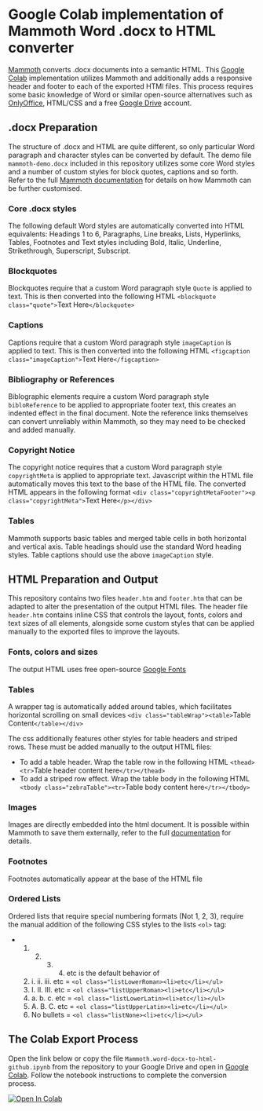 # Google Colab implementation of Mammoth Word .docx to HTML converter

[Mammoth](https://github.com/mwilliamson/python-mammoth) converts .docx documents into a semantic HTML. This [Google Colab](https://colab.research.google.com) implementation utilizes Mammoth and additionally adds a responsive header and footer to each of the exported HTMl files. This process requires some basic knowledge of Word or similar open-source alternatives such as [OnlyOffice](https://www.onlyoffice.com), HTML/CSS and a free [Google Drive](https://drive.google.com) account.

## .docx Preparation

The structure of .docx and HTML are quite different, so only particular Word paragraph and character styles can be converted by default. The demo file `mammoth-demo.docx` included in this repository utilizes some core Word styles and a number of custom styles for block quotes, captions and so forth. Refer to the full [Mammoth documentation](https://github.com/mwilliamson/python-mammoth) for details on how Mammoth can be further customised. 

### Core .docx styles
The following default Word styles are automatically converted into HTML equivalents: Headings 1 to 6, Paragraphs, Line breaks, Lists, Hyperlinks, Tables, Footnotes and Text styles including Bold, Italic, Underline, Strikethrough, Superscript, Subscript.  

### Blockquotes
Blockquotes require that a custom Word paragraph style `Quote` is applied to text. This is then converted into the following HTML `<blockquote class="quote">`Text Here`</blockquote>`

### Captions
Captions require that a custom Word paragraph style `imageCaption` is applied to text. This is then converted into the following HTML `<figcaption class="imageCaption">`Text Here`</figcaption>`

### Bibliography or References
Biblographic elements require a custom Word paragraph style `bibloReference` to be applied to appropriate footer text, this creates an indented effect in the final document. Note the reference links themselves can convert unreliably within Mammoth, so they may need to be checked and added manually.

### Copyright Notice
The copyright notice requires that a custom Word paragraph style `copyrightMeta` is applied to appropriate text. Javascript within the HTML file automatically moves this text to the base of the HTML file. The converted HTML appears in the following format `<div class="copyrightMetaFooter"><p class="copyrightMeta">`Text Here`</p></div>`

### Tables
Mammoth supports basic tables and merged table cells in both horizontal and vertical axis. Table headings should use the standard Word heading styles. Table captions should use the above `imageCaption` style. 

## HTML Preparation and Output

This repository contains two files `header.htm` and `footer.htm` that can be adapted to alter the presentation of the output HTML files. The header file `header.htm` contains inline CSS that controls the layout, fonts, colors and text sizes of all elements, alongside some custom styles that can be applied manually to the exported files to improve the layouts. 

### Fonts, colors and sizes
The output HTML uses free open-source [Google Fonts](https://fonts.google.com) 

### Tables
A wrapper tag is automatically added around tables, which facilitates horizontal scrolling on small devices `<div class="tableWrap"><table>`Table Content`</table></div>` 

The css additionally features other styles for table headers and striped rows. These must be added manually to the output HTML files: 
* To add a table header. Wrap the table row in the following HTML `<thead><tr>`Table header content here`</tr></thead>`
* To add a striped row effect. Wrap the table body in the following HTML `<tbody class="zebraTable"><tr>`Table body content here`</tr></tbody>`

### Images   
Images are directly embedded into the html document. It is possible within Mammoth to save them externally, refer to the full [documentation](https://github.com/mwilliamson/python-mammoth) for details.

### Footnotes   
Footnotes automatically appear at the base of the HTML file

### Ordered Lists
Ordered lists that require special numbering formats (Not 1, 2, 3), require the manual addition of the following CSS styles to the lists `<ol>` tag:
* 1. 2. 3. 4. etc is the default behavior of <ol>
* i. ii. iii. etc = `<ol class="listLowerRoman><li>etc</li></ul>`
* I. II. III. etc = `<ol class="listUpperRoman><li>etc</li></ul>`
* a. b. c. etc = `<ol class="listLowerLatin><li>etc</li></ul>`
* A. B. C. etc = `<ol class="listUpperLatin><li>etc</li></ul>`
* No bullets = `<ol class="listNone><li>etc</li></ul>`

## The Colab Export Process
Open the link below or copy the file `Mammoth.word-docx-to-html-github.ipynb` from the repository to your Google Drive and open in [Google Colab](https://colab.research.google.com). Follow the notebook instructions to complete the conversion process.

[![Open In Colab](https://colab.research.google.com/assets/colab-badge.svg)](https://colab.research.google.com/drive/1Ma_-5nClXoDsH65vPX3eL0ERwcTezJFo?usp=sharing)
